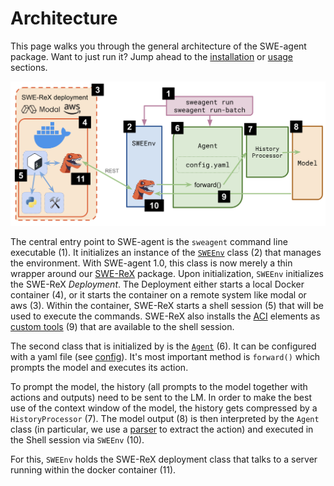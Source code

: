 # Architecture

This page walks you through the general architecture of the SWE-agent package. Want to just run it? Jump ahead to the [installation](../installation/index.md) or [usage](../usage/index.md) sections.

![architecture](../assets/architecture.png)

The central entry point to SWE-agent is the `sweagent` command line executable (1). It initializes an instance of the [`SWEEnv`](../reference/env.md) class (2) that manages the environment.
With SWE-agent 1.0, this class is now merely a thin wrapper around our [SWE-ReX](https://swe-rex.com) package.
Upon initialization, `SWEEnv` initializes the SWE-ReX _Deployment_. The Deployment either starts a local Docker container (4), or it starts the container on a remote system like modal or aws (3).
Within the container, SWE-ReX starts a shell session (5) that will be used to execute the commands.
SWE-ReX also installs the [ACI](aci.md) elements as [custom tools](../config/tools.md) (9) that are available to the shell session.

The second class that is initialized by is the [`Agent`](../reference/agent.md) (6). It can be configured with a yaml file (see [config](../config/config.md)). It's most important method is `forward()` which prompts the model and executes its action.

To prompt the model, the history (all prompts to the model together with actions and outputs) need to be sent to the LM. In order to make the best use of the context window of the model, the history gets compressed by a `HistoryProcessor` (7). The model output (8) is then interpreted by the `Agent` class (in particular, we use a [parser](../reference/parsers.md) to extract the action) and executed in the Shell session via `SWEEnv` (10).

For this, `SWEEnv` holds the SWE-ReX deployment class that talks to a server running within the docker container (11).